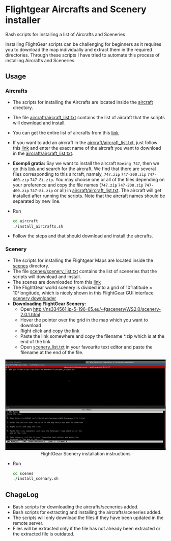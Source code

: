 # Flightgear Aircrafts and Scenery installer
Bash scripts for installing a list of Aircrafts and Sceneries

Installing FlightGear scripts can be challenging for beginners
as it requires you to download the map individually and extract
them in the required directories. Through these scripts I have
tried to automate this process of installing Aircrafts and Sceneries.

## Usage
### Aircrafts
- The scripts for installing the Aircrafts are located inside the
  [aircraft](aircraft) directory.
- The file [aircraft/aircraft_list.txt](aircraft/aircraft_list.txt) contains the
  list of aircraft that the scripts will download and install.
- You can get the entire list of aircrafts from this
  [link](http://mirrors.ibiblio.org/flightgear/ftp/Aircraft/)
- If you want to add an aircraft in the [aircraft/aircraft_list.txt](aircraft/aircraft_list.txt),
  just follow this [link](http://mirrors.ibiblio.org/flightgear/ftp/Aircraft/)
  and enter the exact name of the aircraft you want to download in the
  [aircraft/aircraft_list.txt](aircraft/aircraft_list.txt).
- **Exempli gratia:** Say we want to install the aircraft `Boeing 747`,
  then we go this [link](http://mirrors.ibiblio.org/flightgear/ftp/Aircraft/)
  and search for the aircraft. We find that there are several files corresponding
  to this aircraft, namely, `747.zip` `747-200.zip` `747-400.zip` `747-8i.zip`.
  You may choose one or all of the files depending on your preference and copy
  the file names (`747.zip` `747-200.zip` `747-400.zip` `747-8i.zip` or all)
  in [aircraft/aircraft_list.txt](aircraft/aircraft_list.txt). The aircraft will
  get installed after running the scripts. Note that the aircraft names should be
  separated by new line.
  
- Run
  ```bash
  cd aircraft
  ./install_aircrafts.sh
  ```
- Follow the steps and that should download and install the aircrafts.

### Scenery
- The scripts for installing the Flightgear Maps are located inside the
  [scenes](scenes) directory.
- The file [scenes/scenery_list.txt](scenes/scenery_list.txt) contains the
  list of sceneries that the scripts will download and install.
- The scenes are downloaded from this
  [link](http://ns334561.ip-5-196-65.eu/~fgscenery/WS2.0/)
- The FlightGear world scenery is divided into a grid of
  10&deg;latitude &times; 10&deg;longitude, which is nicely
  shown in this FlightGear GUI interface
  [scenery downloader](http://ns334561.ip-5-196-65.eu/~fgscenery/WS2.0/scenery-2.0.1.html)
- **Downloading FlightGear Scenery:**
  - Open http://ns334561.ip-5-196-65.eu/~fgscenery/WS2.0/scenery-2.0.1.html
  - Hover the pointer over the grid in the map which you want to download
  - Right click and copy the link
  - Paste the link somewhere and copy the filename *.zip which is at the
    end of the link
  - Open [scenery_list.txt](scenes/scenery_list.txt) in your favourite text
    editor and paste the filename at the end of the file.

<p align="center"> 
  <img src="scenery_install_instructions.gif">
  <br>
  FlightGear Scenery installation instructions
</p>

- Run
  ```bash
  cd scenes
  ./install_scenary.sh
  ```

## ChageLog
* Bash scripts for downloading the aircrafts/sceneries added.
* Bash scripts for extracting and installing the aircrafts/sceneries added.
* The scripts will only download the files if they have been updated in
  the remote server.
* Files will be extracted only if the file has not already been extracted or
  the extracted file is outdated.
